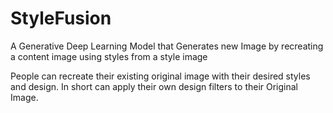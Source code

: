 # StyleFusion
A Generative Deep Learning Model that Generates new Image by recreating a content image using styles from a style image

People can recreate their existing original image with their desired styles and design. In short can apply their own design filters to their Original Image.

<p align = center>
<img src = "">
</p>

